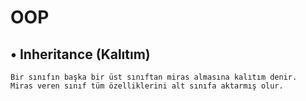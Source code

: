 # OOP

## • Inheritance (Kalıtım)

```
Bir sınıfın başka bir üst sınıftan miras almasına kalıtım denir. 
Miras veren sınıf tüm özelliklerini alt sınıfa aktarmış olur.
```

